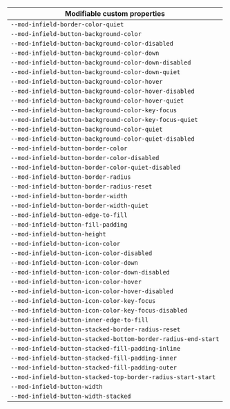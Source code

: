 | Modifiable custom properties |
| --- |
| `--mod-infield-border-color-quiet` |
| `--mod-infield-button-background-color` |
| `--mod-infield-button-background-color-disabled` |
| `--mod-infield-button-background-color-down` |
| `--mod-infield-button-background-color-down-disabled` |
| `--mod-infield-button-background-color-down-quiet` |
| `--mod-infield-button-background-color-hover` |
| `--mod-infield-button-background-color-hover-disabled` |
| `--mod-infield-button-background-color-hover-quiet` |
| `--mod-infield-button-background-color-key-focus` |
| `--mod-infield-button-background-color-key-focus-quiet` |
| `--mod-infield-button-background-color-quiet` |
| `--mod-infield-button-background-color-quiet-disabled` |
| `--mod-infield-button-border-color` |
| `--mod-infield-button-border-color-disabled` |
| `--mod-infield-button-border-color-quiet-disabled` |
| `--mod-infield-button-border-radius` |
| `--mod-infield-button-border-radius-reset` |
| `--mod-infield-button-border-width` |
| `--mod-infield-button-border-width-quiet` |
| `--mod-infield-button-edge-to-fill` |
| `--mod-infield-button-fill-padding` |
| `--mod-infield-button-height` |
| `--mod-infield-button-icon-color` |
| `--mod-infield-button-icon-color-disabled` |
| `--mod-infield-button-icon-color-down` |
| `--mod-infield-button-icon-color-down-disabled` |
| `--mod-infield-button-icon-color-hover` |
| `--mod-infield-button-icon-color-hover-disabled` |
| `--mod-infield-button-icon-color-key-focus` |
| `--mod-infield-button-icon-color-key-focus-disabled` |
| `--mod-infield-button-inner-edge-to-fill` |
| `--mod-infield-button-stacked-border-radius-reset` |
| `--mod-infield-button-stacked-bottom-border-radius-end-start` |
| `--mod-infield-button-stacked-fill-padding-inline` |
| `--mod-infield-button-stacked-fill-padding-inner` |
| `--mod-infield-button-stacked-fill-padding-outer` |
| `--mod-infield-button-stacked-top-border-radius-start-start` |
| `--mod-infield-button-width` |
| `--mod-infield-button-width-stacked` |
